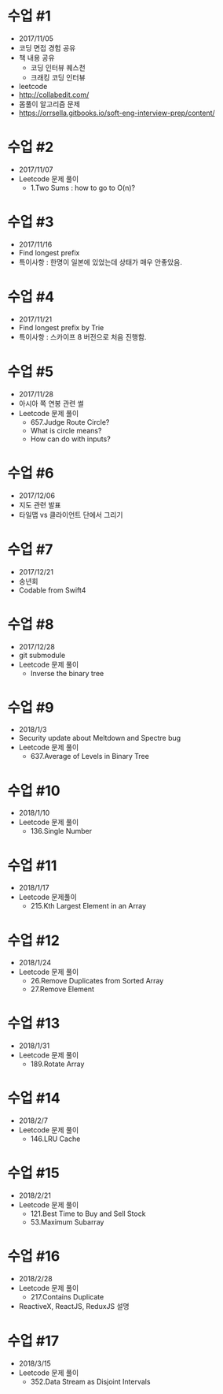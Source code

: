 # 수업 #1
* 2017/11/05
* 코딩 면접 경험 공유
* 책 내용 공유
    * 코딩 인터뷰 퀘스천
    * 크래킹 코딩 인터뷰
* leetcode
* http://collabedit.com/
* 몸풀이 알고리즘 문제
* https://orrsella.gitbooks.io/soft-eng-interview-prep/content/

# 수업 #2
* 2017/11/07
* Leetcode 문제 풀이
    * 1.Two Sums : how to go to O(n)?

# 수업 #3
* 2017/11/16
* Find longest prefix
* 특이사항 : 한명이 일본에 있었는데 상태가 매우 안좋았음.

# 수업 #4
* 2017/11/21
* Find longest prefix by Trie
* 특이사항 : 스카이프 8 버전으로 처음 진행함.

# 수업 #5
* 2017/11/28
* 아시아 쪽 연봉 관련 썰
* Leetcode 문제 풀이 
    * 657.Judge Route Circle?
    * What is circle means?
    * How can do with inputs?

# 수업 #6
* 2017/12/06
* 지도 관련 발표
* 타일맵 vs 클라이언트 단에서 그리기

# 수업 #7
* 2017/12/21
* 송년회
* Codable from Swift4 

# 수업 #8
* 2017/12/28
* git submodule
* Leetcode 문제 풀이
	* Inverse the binary tree

# 수업 #9
* 2018/1/3
* Security update about Meltdown and Spectre bug
* Leetcode 문제 풀이
	* 637.Average of Levels in Binary Tree

# 수업 #10
* 2018/1/10
* Leetcode 문제 풀이
 	* 136.Single Number 

# 수업 #11
* 2018/1/17
* Leetcode 문제풀이
	* 215.Kth Largest Element in an Array 

# 수업 #12
* 2018/1/24
* Leetcode 문제 풀이
	* 26.Remove Duplicates from Sorted Array 
	* 27.Remove Element

# 수업 #13
* 2018/1/31
* Leetcode 문제 풀이
	* 189.Rotate Array

# 수업 #14
* 2018/2/7
* Leetcode 문제 풀이
	* 146.LRU Cache 

# 수업 #15
* 2018/2/21
* Leetcode 문제 풀이
	* 121.Best Time to Buy and Sell Stock
	* 53.Maximum Subarray

# 수업 #16
* 2018/2/28
* Leetcode 문제 풀이
	* 217.Contains Duplicate 
* ReactiveX, ReactJS, ReduxJS 설명

# 수업 #17
* 2018/3/15
* Leetcode 문제 풀이
	* 352.Data Stream as Disjoint Intervals